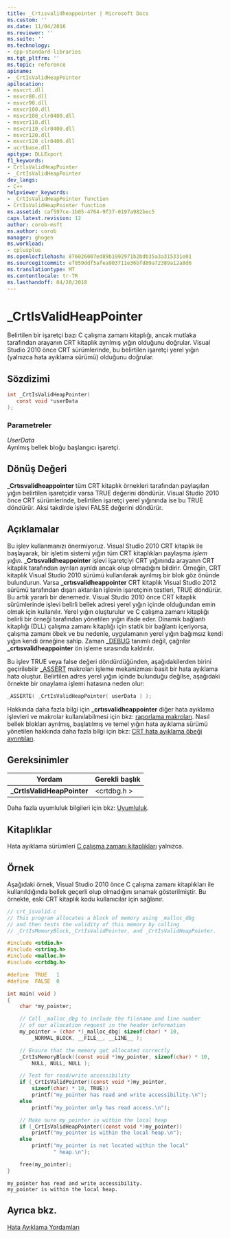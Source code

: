 ```yaml
---
title: _Crtısvalidheappointer | Microsoft Docs
ms.custom: ''
ms.date: 11/04/2016
ms.reviewer: ''
ms.suite: ''
ms.technology:
- cpp-standard-libraries
ms.tgt_pltfrm: ''
ms.topic: reference
apiname:
- _CrtIsValidHeapPointer
apilocation:
- msvcrt.dll
- msvcr80.dll
- msvcr90.dll
- msvcr100.dll
- msvcr100_clr0400.dll
- msvcr110.dll
- msvcr110_clr0400.dll
- msvcr120.dll
- msvcr120_clr0400.dll
- ucrtbase.dll
apitype: DLLExport
f1_keywords:
- CrtlsValidHeapPointer
- _CrtIsValidHeapPointer
dev_langs:
- C++
helpviewer_keywords:
- _CrtIsValidHeapPointer function
- CrtIsValidHeapPointer function
ms.assetid: caf597ce-1b05-4764-9f37-0197a982bec5
caps.latest.revision: 12
author: corob-msft
ms.author: corob
manager: ghogen
ms.workload:
- cplusplus
ms.openlocfilehash: 876026007ed89b1992971b2bdb35a3a315331e01
ms.sourcegitcommit: ef859ddf5afea903711e36bfd89a72389a12a8d6
ms.translationtype: MT
ms.contentlocale: tr-TR
ms.lasthandoff: 04/20/2018
---
```

# <a name="crtisvalidheappointer"></a>_CrtIsValidHeapPointer

Belirtilen bir işaretçi bazı C çalışma zamanı kitaplığı, ancak mutlaka tarafından arayanın CRT kitaplık ayrılmış yığın olduğunu doğrular. Visual Studio 2010 önce CRT sürümlerinde, bu belirtilen işaretçi yerel yığın (yalnızca hata ayıklama sürümü) olduğunu doğrular.

## <a name="syntax"></a>Sözdizimi

```C
int _CrtIsValidHeapPointer(
   const void *userData
);
```

### <a name="parameters"></a>Parametreler

*UserData*<br/>
Ayrılmış bellek bloğu başlangıcı işaretçi.

## <a name="return-value"></a>Dönüş Değeri

**_Crtısvalidheappointer** tüm CRT kitaplık örnekleri tarafından paylaşılan yığın belirtilen işaretçidir varsa TRUE değerini döndürür. Visual Studio 2010 önce CRT sürümlerinde, belirtilen işaretçi yerel yığınında ise bu TRUE döndürür. Aksi takdirde işlevi FALSE değerini döndürür.

## <a name="remarks"></a>Açıklamalar

Bu işlev kullanmanızı önermiyoruz. Visual Studio 2010 CRT kitaplık ile başlayarak, bir işletim sistemi yığın tüm CRT kitaplıkları paylaşma *işlem yığın*. **_Crtısvalidheappointer** işlevi işaretçiyi CRT yığınında arayanın CRT kitaplık tarafından ayrılan ayrıldı ancak olup olmadığını bildirir. Örneğin, CRT kitaplık Visual Studio 2010 sürümü kullanılarak ayrılmış bir blok göz önünde bulundurun. Varsa **_crtısvalidheappointer** CRT kitaplık Visual Studio 2012 sürümü tarafından dışarı aktarılan işlevin işaretçinin testleri, TRUE döndürür. Bu artık yararlı bir denemedir. Visual Studio 2010 önce CRT kitaplık sürümlerinde işlevi belirli bellek adresi yerel yığın içinde olduğundan emin olmak için kullanılır. Yerel yığın oluşturulur ve C çalışma zamanı kitaplığı belirli bir örneği tarafından yönetilen yığın ifade eder. Dinamik bağlantı kitaplığı (DLL) çalışma zamanı kitaplığı için statik bir bağlantı içeriyorsa, çalışma zamanı öbek ve bu nedenle, uygulamanın yerel yığın bağımsız kendi yığın kendi örneğine sahip. Zaman [_DEBUG](../../c-runtime-library/debug.md) tanımlı değil, çağrılar **_crtısvalidheappointer** ön işleme sırasında kaldırılır.

Bu işlev TRUE veya false değeri döndürdüğünden, aşağıdakilerden birini geçirilebilir [_ASSERT](assert-asserte-assert-expr-macros.md) makroları işleme mekanizması basit bir hata ayıklama hata oluştur. Belirtilen adres yerel yığın içinde bulunduğu değilse, aşağıdaki örnekte bir onaylama işlemi hatasına neden olur:

```C
_ASSERTE( _CrtIsValidHeapPointer( userData ) );
```

Hakkında daha fazla bilgi için **_crtısvalidheappointer** diğer hata ayıklama işlevleri ve makrolar kullanılabilmesi için bkz: [raporlama makroları](/visualstudio/debugger/macros-for-reporting). Nasıl bellek blokları ayrılmış, başlatılmış ve temel yığın hata ayıklama sürümü yönetilen hakkında daha fazla bilgi için bkz: [CRT hata ayıklama öbeği ayrıntıları](/visualstudio/debugger/crt-debug-heap-details).

## <a name="requirements"></a>Gereksinimler

|Yordam|Gerekli başlık|
|-------------|---------------------|
|**_CrtIsValidHeapPointer**|\<crtdbg.h >|

Daha fazla uyumluluk bilgileri için bkz: [Uyumluluk](../../c-runtime-library/compatibility.md).

## <a name="libraries"></a>Kitaplıklar

Hata ayıklama sürümleri [C çalışma zamanı kitaplıkları](../../c-runtime-library/crt-library-features.md) yalnızca.

## <a name="example"></a>Örnek

Aşağıdaki örnek, Visual Studio 2010 önce C çalışma zamanı kitaplıkları ile kullanıldığında bellek geçerli olup olmadığını sınamak gösterilmiştir. Bu örnekte, eski CRT kitaplık kodu kullanıcılar için sağlanır.

```C
// crt_isvalid.c
// This program allocates a block of memory using _malloc_dbg
// and then tests the validity of this memory by calling
// _CrtIsMemoryBlock,_CrtIsValidPointer, and _CrtIsValidHeapPointer.

#include <stdio.h>
#include <string.h>
#include <malloc.h>
#include <crtdbg.h>

#define  TRUE   1
#define  FALSE  0

int main( void )
{
    char *my_pointer;

    // Call _malloc_dbg to include the filename and line number
    // of our allocation request in the header information
    my_pointer = (char *)_malloc_dbg( sizeof(char) * 10,
        _NORMAL_BLOCK, __FILE__, __LINE__ );

    // Ensure that the memory got allocated correctly
    _CrtIsMemoryBlock((const void *)my_pointer, sizeof(char) * 10,
        NULL, NULL, NULL );

    // Test for read/write accessibility
    if (_CrtIsValidPointer((const void *)my_pointer,
        sizeof(char) * 10, TRUE))
        printf("my_pointer has read and write accessibility.\n");
    else
        printf("my_pointer only has read access.\n");

    // Make sure my_pointer is within the local heap
    if (_CrtIsValidHeapPointer((const void *)my_pointer))
        printf("my_pointer is within the local heap.\n");
    else
        printf("my_pointer is not located within the local"
               " heap.\n");

    free(my_pointer);
}
```

```Output
my_pointer has read and write accessibility.
my_pointer is within the local heap.
```

## <a name="see-also"></a>Ayrıca bkz.

[Hata Ayıklama Yordamları](../../c-runtime-library/debug-routines.md)<br/>
